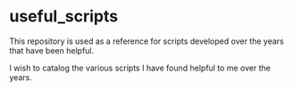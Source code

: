# useful_scripts
This repository is used as a reference for scripts developed over the years that have been helpful.

I wish to catalog the various scripts I have found helpful to me over the years.
